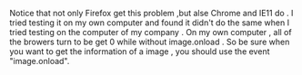 Notice that not only Firefox get this problem ,but alse Chrome and IE11 do .
I tried testing it on my own computer and found it didn't do the same when I tried testing on the computer of my company .
On my own computer , all of the browers turn to be get 0 while without image.onload .
So be sure when you want to get the information of a image , you should use the event "image.onload".
